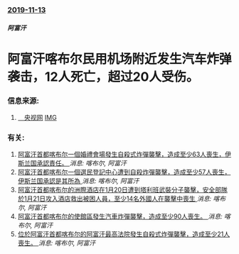 ### [2019-11-13](/news/2019/11/13/index.md)

##### 阿富汗
#  阿富汗喀布尔民用机场附近发生汽车炸弹袭击，12人死亡，超过20人受伤。 




### 信息来源:

1. [　央视网](http://news.cctv.com/2019/11/14/ARTIckbCbT1qWd6UC2UsG8c1191114.shtml) [IMG](//p1.img.cctvpic.com/photoAlbum/templet/common/DEPA1502157896010276/newslog200.jpg)

### 有关:

1. [阿富汗首都喀布尔一個婚禮會場發生自殺式炸彈襲擊，造成至少63人喪生，伊斯兰国承認責任。 ](/zh/news/2019/08/17/阿富汗首都喀布尔一個婚禮會場發生自殺式炸彈襲擊-造成至少63人喪生-伊斯兰国承認責任.md) _消息: 喀布尔, 阿富汗_
2. [阿富汗首都喀布尔一個選民登記中心遭到自殺炸彈襲擊，造成至少57人喪生，伊斯兰国承認是其所為 ](/zh/news/2018/04/22/阿富汗首都喀布尔一個選民登記中心遭到自殺炸彈襲擊-造成至少57人喪生-伊斯兰国承認是其所為.md) _消息: 喀布尔, 阿富汗_
3. [阿富汗首都喀布尔的洲際酒店在1月20日遭到塔利班武裝分子襲擊，安全部隊於1月21日攻入酒店救出被困人員，至少14名外國人在襲擊中喪生 ](/zh/news/2018/01/21/阿富汗首都喀布尔的洲際酒店在1月20日遭到塔利班武裝分子襲擊-安全部隊於1月21日攻入酒店救出被困人員-至少14名外國人.md) _消息: 喀布尔, 阿富汗_
4. [阿富汗首都喀布尔的使館區發生汽車炸彈襲擊，造成至少90人喪生。 ](/zh/news/2017/05/31/阿富汗首都喀布尔的使館區發生汽車炸彈襲擊-造成至少90人喪生.md) _消息: 喀布尔, 阿富汗_
5. [位於阿富汗首都喀布尔的阿富汗最高法院發生自殺式炸彈襲擊，造成至少21人喪生。 ](/zh/news/2017/02/7/位於阿富汗首都喀布尔的阿富汗最高法院發生自殺式炸彈襲擊-造成至少21人喪生.md) _消息: 喀布尔, 阿富汗_

